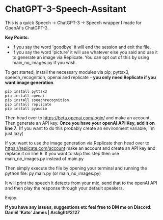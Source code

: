 # ChatGPT-3-Speech-Assitant
This is a quick Speech -> ChatGPT-3 -> Speech wrapper I made for OpenAI's ChatGPT-3.

**Key Points:**

- If you say the word 'goodbye' it will end the session and exit the file.
- If you say the word 'picture' it will use whatever else you said and use it to generate an image via Replicate. You can opt out of this by using main_no_images.py if you wish.

To get started, install the necessary modules via pip; pyttsx3, speech_recognition, openai and replicate - **you only need Replicate if you want image generation**.
```
pip install pyttsx3
pip install openai
pip install speechrecognition
pip install replicate
pip install pyaudio   
```

Then head over to https://beta.openai.com/login/ and make an account. Then generate an API key. **Once you have your openAI API Key, add it on line 7**. (If you want to do this probably create an environment variable, I'm just lazy)

If you want to use the image generation via Replicate then head over to https://replicate.com/account make an account and create an API key and replace it on line 8. If you want to skip this step then use main_no_images.py instead of main.py

Then simply execute the file by opening your terminal and running the python file:
py main.py (or main_no_images.py)

It will print the speech it detects from your mic, send that to the openAI API and then play the response through your default speakers.

Enjoy.

**If you have any issues, suggestions etc feel free to DM me on Discord: Daniel 'Kato' James | Arclight#2127**
